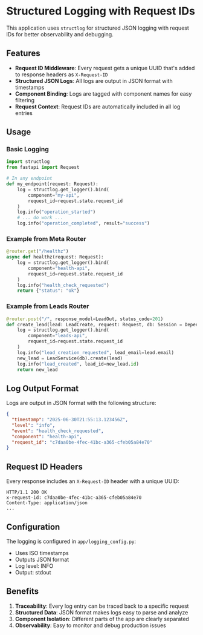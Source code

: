 # Structured Logging with Request IDs

This application uses `structlog` for structured JSON logging with request IDs for better observability and debugging.

## Features

- **Request ID Middleware**: Every request gets a unique UUID that's added to response headers as `X-Request-ID`
- **Structured JSON Logs**: All logs are output in JSON format with timestamps
- **Component Binding**: Logs are tagged with component names for easy filtering
- **Request Context**: Request IDs are automatically included in all log entries

## Usage

### Basic Logging

```python
import structlog
from fastapi import Request

# In any endpoint
def my_endpoint(request: Request):
    log = structlog.get_logger().bind(
        component="my-api",
        request_id=request.state.request_id
    )
    log.info("operation_started")
    # ... do work ...
    log.info("operation_completed", result="success")
```

### Example from Meta Router

```python
@router.get("/healthz")
async def healthz(request: Request):
    log = structlog.get_logger().bind(
        component="health-api",
        request_id=request.state.request_id
    )
    log.info("health_check_requested")
    return {"status": "ok"}
```

### Example from Leads Router

```python
@router.post("/", response_model=LeadOut, status_code=201)
def create_lead(lead: LeadCreate, request: Request, db: Session = Depends(get_session)):
    log = structlog.get_logger().bind(
        component="leads-api",
        request_id=request.state.request_id
    )
    log.info("lead_creation_requested", lead_email=lead.email)
    new_lead = LeadService(db).create(lead)
    log.info("lead_created", lead_id=new_lead.id)
    return new_lead
```

## Log Output Format

Logs are output in JSON format with the following structure:

```json
{
  "timestamp": "2025-06-30T21:55:13.123456Z",
  "level": "info",
  "event": "health_check_requested",
  "component": "health-api",
  "request_id": "c7daa0be-4fec-41bc-a365-cfeb05a84e70"
}
```

## Request ID Headers

Every response includes an `X-Request-ID` header with a unique UUID:

```
HTTP/1.1 200 OK
x-request-id: c7daa0be-4fec-41bc-a365-cfeb05a84e70
Content-Type: application/json
...
```

## Configuration

The logging is configured in `app/logging_config.py`:

- Uses ISO timestamps
- Outputs JSON format
- Log level: INFO
- Output: stdout

## Benefits

1. **Traceability**: Every log entry can be traced back to a specific request
2. **Structured Data**: JSON format makes logs easy to parse and analyze
3. **Component Isolation**: Different parts of the app are clearly separated
4. **Observability**: Easy to monitor and debug production issues 